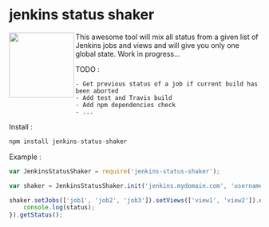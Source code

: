 # jenkins status shaker

<img src="https://cloud.githubusercontent.com/assets/1819206/12892413/4c4d9c00-ce8c-11e5-95de-a21d7128a60b.PNG" width="130" align="left" />

This awesome tool will mix all status from a given list of Jenkins jobs and views and will give you only one global state. Work in progress...

TODO :
```
- Get previous status of a job if current build has been aborted
- Add test and Travis build
- Add npm dependencies check
- ...
```

Install :
```javascript
npm install jenkins-status-shaker
```

Example :
```javascript
var JenkinsStatusShaker = require('jenkins-status-shaker');

var shaker = JenkinsStatusShaker.init('jenkins.mydomain.com', 'username', 'password');

shaker.setJobs(['job1', 'job2', 'job3']).setViews(['view1', 'view2']).onStatusReceived(function(status) {
    console.log(status);
}).getStatus();
```
